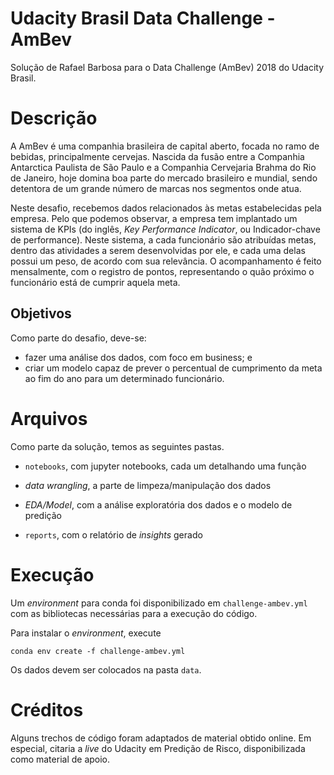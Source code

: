 # Udacity Brasil Data Challenge - AmBev

Solução de Rafael Barbosa para o Data Challenge (AmBev) 2018 do Udacity Brasil.

# Descrição

A AmBev é uma companhia brasileira de capital aberto, focada no ramo de bebidas, principalmente cervejas. Nascida da fusão entre a Companhia Antarctica Paulista de São Paulo e a Companhia Cervejaria Brahma do Rio de Janeiro, hoje domina boa parte do mercado brasileiro e mundial, sendo detentora de um grande número de marcas nos segmentos onde atua.

Neste desafio, recebemos dados relacionados às metas estabelecidas pela empresa. Pelo que podemos observar, a empresa tem implantado um sistema de KPIs (do inglês, *Key Performance Indicator*, ou Indicador-chave de performance). Neste sistema, a cada funcionário são atribuídas metas, dentro das atividades a serem desenvolvidas por ele, e cada uma delas possui um peso, de acordo com sua relevância. O acompanhamento é feito mensalmente, com o registro de pontos, representando o quão próximo o funcionário está de cumprir aquela meta.

## Objetivos

Como parte do desafio, deve-se:

- fazer uma análise dos dados, com foco em business; e
- criar um modelo capaz de prever o percentual de cumprimento da meta ao fim do ano para um determinado funcionário. 


# Arquivos

Como parte da solução, temos as seguintes pastas.

- `notebooks`, com jupyter notebooks, cada um detalhando uma função
 - *data wrangling*, a parte de limpeza/manipulação dos dados
 - *EDA/Model*, com a análise exploratória dos dados e o modelo de predição
 
- `reports`, com o relatório de *insights* gerado


# Execução

Um *environment* para conda foi disponibilizado em
`challenge-ambev.yml` com as bibliotecas necessárias para a execução do código.

Para instalar o *environment*, execute

```
conda env create -f challenge-ambev.yml
```

Os dados devem ser colocados na pasta `data`.

# Créditos

Alguns trechos de código foram adaptados de material obtido online. Em especial, citaria a *live* do Udacity em Predição de Risco, disponibilizada como material de apoio.
